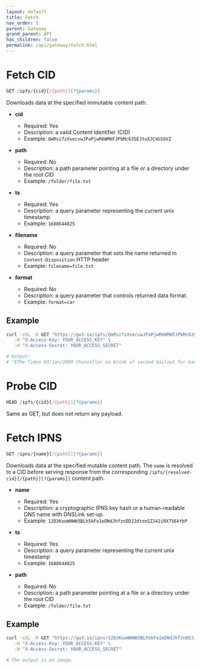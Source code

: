 ```yaml
---
layout: default
title: Fetch
nav_order: 1
parent: Gateway
grand_parent: API
has_children: false
permalink: /api/gateway/fetch.html
---
```


# Fetch CID

```javascript
GET /ipfs/{cid}[/{path}][?{params}]
```

Downloads data at the specified immutable content path.

- **cid**
  - Required: Yes
  - Description: a valid Content Identifier (CID)
  - Example: `QmRsz7zXvecvwJPaPjwR6WMHFJPbMc63SEJtuXJC4U16VZ`

- **path**
  - Required: No
  - Description: a path parameter pointing at a file or a directory under the root CID
  - Example: `/folder/file.txt`

- **ts**
  - Required: Yes
  - Description: a query parameter representing the current unix timestamp
  - Example: `1688644825`

- **filename**
  - Required: No
  - Description: a query parameter that sets the name returned in `Content-Disposition` HTTP header
  - Example: `filename=file.txt`

- **format**
  - Required: No
  - Description: a query parameter that controls returned data format.
  - Example: `format=car`

## Example

```bash
curl -sSL -X GET "https://gw3.io/ipfs/QmRsz7zXvecvwJPaPjwR6WMHFJPbMc63SEJtuXJC4U16VZ?ts=1688698793" \
   -H "X-Access-Key: YOUR_ACCESS_KEY" \
   -H "X-Access-Secret: YOUR_ACCESS_SECRET"

# Output:
# "EThe Times 03/Jan/2009 Chancellor on brink of second bailout for banks"
```

# Probe CID

```javascript
HEAD /ipfs/{cid}[/{path}][?{params}]
```
Same as GET, but does not return any payload.

# Fetch IPNS

```javascript
GET /ipns/{name}[/{path}][?{params}]
```

Downloads data at the specified mutable content path.
The `name` is resolved to a CID before serving response from the corresponding `/ipfs/{resolved-cid}[/{path}][?{params}]` content path.

- **name**
  - Required: Yes
  - Description: a cryptographic IPNS key hash or a human-readable DNS name with DNSLink set-up.
  - Example: `12D3KooWHWW3BLh5kFo1eDNdJhfznDDJJdtooSZJ42iRX756kYbP`

- **ts**
  - Required: Yes
  - Description: a query parameter representing the current unix timestamp
  - Example: `1688644825`

- **path**
  - Required: No
  - Description: a path parameter pointing at a file or a directory under the root CID
  - Example: `/folder/file.txt`

## Example

```bash
curl -sSL -X GET "https://gw3.io/ipns/12D3KooWHWW3BLh5kFo1eDNdJhfznDDJJdtooSZJ42iRX756kYbP?ts=1688698793" \
   -H "X-Access-Key: YOUR_ACCESS_KEY" \
   -H "X-Access-Secret: YOUR_ACCESS_SECRET"

# The output is an image.
```
